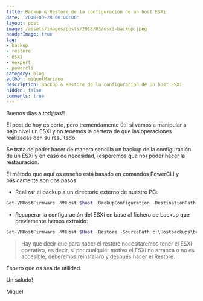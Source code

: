 ```yaml
---
title: Backup & Restore de la configuración de un host ESXi
date: '2018-03-28 00:00:00'
layout: post
image: /assets/images/posts/2018/03/esxi-backup.jpeg
headerImage: true
tag:
- backup
- restore
- esxi
- vexpert
- powercli
category: blog
author: miquelMariano
description: Backup & Restore de la configuración de un host ESXi
hidden: false
comments: true
---
```


Buenos dias a tod@as!!

El post de hoy es corto, pero tremendamente útil si vamos a manipular a bajo nivel un ESXi y no tenemos la certeza de que las operaciones realizadas den su resultado.

Se trata de poder hacer de manera sencilla un backup de la configuración de un ESXi y en caso de necesidad, (esperemos que no) poder hacer la restauración.

El método que aquí os enseño está basado en comandos PowerCLI y básicamente son dos pasos:

* Realizar el backup a un directorio externo de nuestro PC:

```powershell
Get-VMHostFirmware -VMHost $host -BackupConfiguration -DestinationPath C:\HostBackups
```

* Recuperar la configuración del ESXi en base al fichero de backup que previamente hemos extraido:

```powershell
Set-VMHostFirmware -VMHost $Host -Restore -SourcePath c:\Hostbackups\backupfile.tgz -HostUser user -HostPassword password
```

> Hay que decir que para hacer el restore necesitaremos tener el ESXi operativo, es decir, si por cualquier motivo el ESXi no 
> arranca o no es accesible, deberemos reinstalaro y después hacer el Restore.

Espero que os sea de utilidad.

Un saludo!

Miquel.


